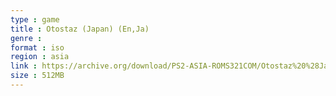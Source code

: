 ```yaml
---
type : game
title : Otostaz (Japan) (En,Ja)
genre : 
format : iso
region : asia
link : https://archive.org/download/PS2-ASIA-ROMS321COM/Otostaz%20%28Japan%29%20%28En%2CJa%29.7z
size : 512MB
---
```

